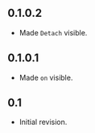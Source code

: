 ## 0.1.0.2

- Made `Detach` visible.

## 0.1.0.1

- Made `on` visible.

## 0.1

- Initial revision.

